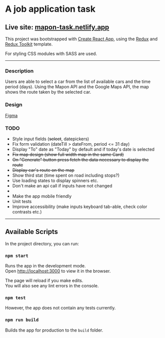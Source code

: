 # A job application task

## Live site: [mapon-task.netlify.app](https://mapon-task.netlify.app)

This project was bootstrapped with [Create React App](https://github.com/facebook/create-react-app), using the [Redux](https://redux.js.org/) and [Redux Toolkit](https://redux-toolkit.js.org/) template.

For styling CSS modules with SASS are used.

---

### Description

Users are able to select a car from the list of available cars and the time
period (days).
Using the Mapon API and the Google Maps API, the map shows the route taken
by the selected car.

### Design

[Figma](https://www.figma.com/file/TBfw8jRll5bId68KXeqXL6/front-end-task?node-id=0%3A2)

### TODO

- Style input fields (~~select~~, datepickers)
- Fix form validation (dateTill > dateFrom, period <= 31 day)
- Display "To" date as "Today" by default and if today's date is selected
- ~~Fix map design (show full width map in the same Card)~~
- ~~On "Generate" button press fetch the data necessary to display the route~~
- ~~Display car's route on the map~~
- Show third stat (time spent on road including stops?)
- Use loading states to display spinners etc.
- Don't make an api call if inputs have not changed
-
- Make the app mobile friendly
- Unit tests
- Improve accessibility (make inputs keyboard tab-able, check color contrasts etc.)

---

## Available Scripts

In the project directory, you can run:

### `npm start`

Runs the app in the development mode.<br />
Open [http://localhost:3000](http://localhost:3000) to view it in the browser.

The page will reload if you make edits.<br />
You will also see any lint errors in the console.

### `npm test`

However, the app does not contain any tests currently.

### `npm run build`

Builds the app for production to the `build` folder.<br />
